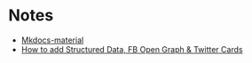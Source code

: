 # Notes

* [Mkdocs-material](https://squidfunk.github.io/mkdocs-material/)
* [How to add Structured Data, FB Open Graph & Twitter Cards](https://github.com/squidfunk/mkdocs-material/issues/663)

